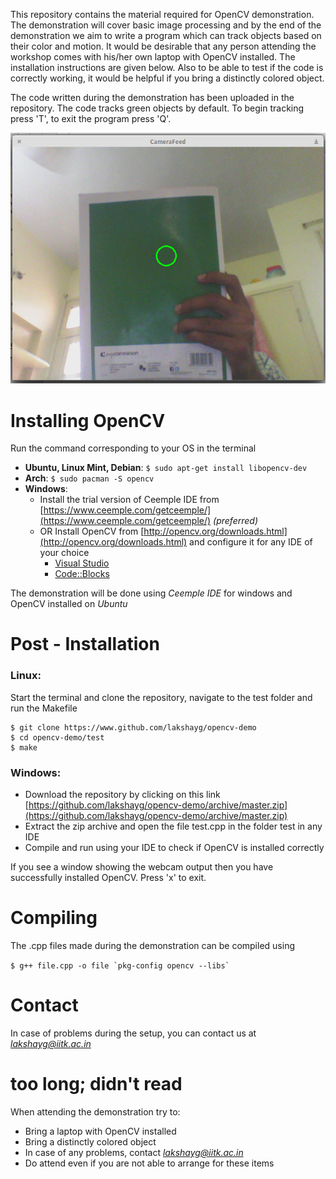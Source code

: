 This repository contains the material required for OpenCV demonstration.
The demonstration will cover basic image processing and by the end of the
demonstration we aim to write a program which can track objects based on
their color and motion. It would be desirable that any person attending the
workshop comes with his/her own laptop with OpenCV installed. The
installation instructions are given below. Also to be able to test if the 
code is correctly working, it would be helpful if you bring a distinctly
colored object.

The code written during the demonstration has been uploaded
in the repository. The code tracks green objects by default. To begin tracking
press 'T', to exit the program press 'Q'.

![Object tracking demo](demo/color-track.png)

# Installing OpenCV
Run the command corresponding to your OS in the terminal

* __Ubuntu, Linux Mint, Debian__: `$ sudo apt-get install libopencv-dev`
* __Arch__: `$ sudo pacman -S opencv`
* __Windows__:
    * Install the trial version of Ceemple IDE from [https://www.ceemple.com/getceemple/](https://www.ceemple.com/getceemple/) *(preferred)*
    * OR Install OpenCV from [http://opencv.org/downloads.html](http://opencv.org/downloads.html) and configure it for any IDE of your choice
        * [Visual Studio](https://www.youtube.com/watch?v=e_TQ9c3n_d8)
        * [Code::Blocks](https://zahidhasan.wordpress.com/2013/02/16/how-to-install-opencv-on-windows-7-64bit-using-mingw-64-and-codeblocks/)

The demonstration will be done using *Ceemple IDE* for windows and OpenCV installed on *Ubuntu*

# Post - Installation
### Linux: 
Start the terminal and clone the repository, navigate to the test folder and run the Makefile
```
$ git clone https://www.github.com/lakshayg/opencv-demo
$ cd opencv-demo/test
$ make
```
### Windows:
* Download the repository by clicking on this link [https://github.com/lakshayg/opencv-demo/archive/master.zip](https://github.com/lakshayg/opencv-demo/archive/master.zip)
* Extract the zip archive and open the file test.cpp in the folder test in any IDE
* Compile and run using your IDE to check if OpenCV is installed correctly

If you see a window showing the webcam output then you have successfully installed OpenCV.
Press 'x' to exit.
# Compiling
The .cpp files made during the demonstration can be compiled using

```$ g++ file.cpp -o file `pkg-config opencv --libs` ```

# Contact

In case of problems during the setup, you can contact us at *lakshayg@iitk.ac.in*


# __too long; didn't read__
When attending the demonstration try to:

* Bring a laptop with OpenCV installed
* Bring a distinctly colored object
* In case of any problems, contact *lakshayg@iitk.ac.in*
* Do attend even if you are not able to arrange for these items
